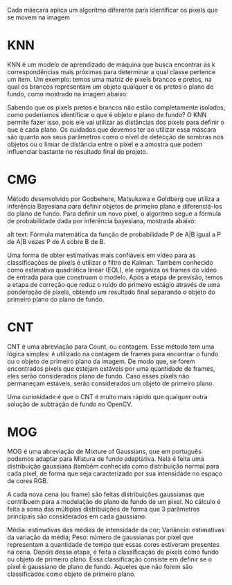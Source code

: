 Cada máscara aplica um algorítmo diferente para identificar os pixels que se movem na imagem


# KNN

KNN é um modelo de aprendizado de máquina que busca encontrar as k correspondências mais próximas para determinar a qual classe pertence um item. Um exemplo: temos uma matriz de pixels brancos e pretos, na qual os brancos representam um objeto qualquer e os pretos o plano de fundo, como mostrado na imagem abaixo:

Sabendo que os pixels pretos e brancos não estão completamente isolados, como poderíamos identificar o que é objeto e plano de fundo? O KNN permite fazer isso, pois ele vai utilizar as distâncias dos pixels para definir o que é cada plano. Os cuidados que devemos ter ao utilizar essa máscara são quanto aos seus parâmetros como o nível de detecção de sombras nos objetos ou o limiar de distância entre o pixel e a amostra que podem influenciar bastante no resultado final do projeto.

# CMG

Método desenvolvido por Godbehere, Matsukawa e Goldberg que utiliza a inferência Bayesiana para definir objetos de primeiro plano e diferenciá-los do plano de fundo. Para definir um novo pixel, o algoritmo segue a fórmula de probabilidade dada por inferência bayesiana, mostrada abaixo:

alt text: Fórmula matemática da função de probabilidade P de A|B igual a P de A|B vezes P de A sobre B de B.

Uma forma de obter estimativas mais confiáveis em vídeo para as classificações de pixels é utilizar o filtro de Kalman. Também conhecido como estimativa quadrática linear (EQL), ele organiza os frames do vídeo de entrada para que construam o modelo. Após a etapa de previsão, temos a etapa de correção que reduz o ruído do primeiro estágio através de uma ponderação de pixels, obtendo um resultado final separando o objeto do primeiro plano do plano de fundo.

# CNT

CNT é uma abreviação para Count, ou contagem. Esse método tem uma lógica simples: é utilizado na contagem de frames para encontrar o fundo ou o objeto de primeiro plano da imagem. De modo que, se forem encontrados pixels que estejam estáveis por uma quantidade de frames, eles serão considerados plano de fundo. Caso esses pixels não permaneçam estáveis, serão considerados um objeto de primeiro plano.

Uma curiosidade é que o CNT é muito mais rápido que qualquer outra solução de subtração de fundo no OpenCV.

# MOG

MOG é uma abreviação de Mixture of Gaussians, que em português podemos adaptar para Mistura de fundo adaptativa. Nela é feita uma distribuição gaussiana (também conhecida como distribuição normal para cada pixel, de forma que seja caracterizado por sua intensidade no espaço de cores RGB.

A cada nova cena (ou frame) são feitas distribuições gaussianas que contribuem para a modelação do plano de fundo de um pixel. No cálculo é feita a soma das múltiplas distribuições de forma que 3 parâmetros principais são considerados em cada gaussiano:

Média: estimativas das médias de intensidade da cor;
Variância: estimativas da variação da média;
Peso: número de gaussianas por pixel que representam a quantidade de tempo que essas cores estiveram presentes na cena.
Depois dessa etapa, é feita a classificação de pixels como fundo ou objeto de primeiro plano. Essa classificação consiste em definir se o pixel é gaussiano de plano de fundo. Aqueles que não forem são classificados como objeto de primeiro plano.

